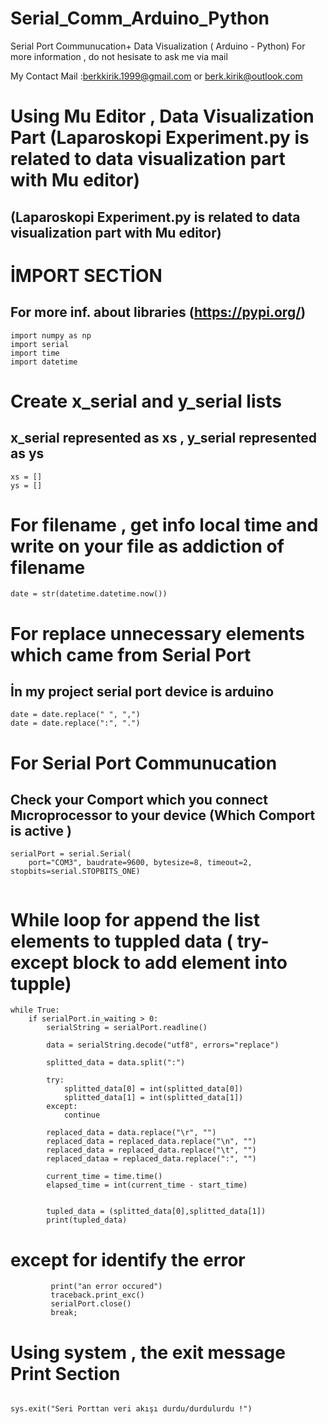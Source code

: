 # Serial_Comm_Arduino_Python
 Serial Port Coımmunucation+ Data Visualization ( Arduino - Python)
For more information , do not hesisate to ask me via mail 




My Contact Mail :berkkirik.1999@gmail.com       or        berk.kirik@outlook.com


# Using Mu Editor , Data Visualization Part (Laparoskopi Experiment.py is related to data visualization part with Mu editor)
## (Laparoskopi Experiment.py is related to data visualization part with Mu editor)





# İMPORT SECTİON
## For more inf. about libraries (https://pypi.org/)


```
import numpy as np 
import serial
import time 
import datetime
```


# Create x_serial and y_serial lists 
## x_serial represented as xs , y_serial represented as ys



```
xs = []
ys = []
```


# For filename , get info local time and write on your file as addiction of filename
```
date = str(datetime.datetime.now())
```


# For replace unnecessary elements which came from Serial Port 
## İn my project serial port device is arduino


```
date = date.replace(" ", ",")
date = date.replace(":", ".")

```


# For Serial Port Communucation 
## Check your Comport which you connect Mıcroprocessor to your device (Which Comport is active )

```
serialPort = serial.Serial(
    port="COM3", baudrate=9600, bytesize=8, timeout=2, stopbits=serial.STOPBITS_ONE)


```


# While loop for append the list elements to tuppled data ( try-except block to add element into tupple)

```
while True:
    if serialPort.in_waiting > 0:
        serialString = serialPort.readline()

        data = serialString.decode("utf8", errors="replace")

        splitted_data = data.split(":")

        try:
            splitted_data[0] = int(splitted_data[0])
            splitted_data[1] = int(splitted_data[1])
        except:
            continue

        replaced_data = data.replace("\r", "")
        replaced_data = replaced_data.replace("\n", "")
        replaced_data = replaced_data.replace("\t", "")
        replaced_dataa = replaced_data.replace(":", "")
       
        current_time = time.time()
        elapsed_time = int(current_time - start_time)


        tupled_data = (splitted_data[0],splitted_data[1])
        print(tupled_data)

```
# except for identify the error 
``` except:
         print("an error occured")
         traceback.print_exc()
         serialPort.close()
         break;
``` 

# Using system , the exit message Print Section
``` 

sys.exit("Seri Porttan veri akışı durdu/durdulurdu !")
```